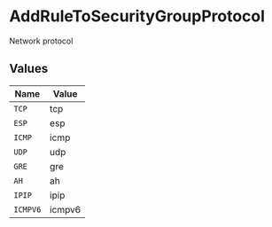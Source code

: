 # AddRuleToSecurityGroupProtocol

Network protocol


## Values

| Name     | Value    |
| -------- | -------- |
| `TCP`    | tcp      |
| `ESP`    | esp      |
| `ICMP`   | icmp     |
| `UDP`    | udp      |
| `GRE`    | gre      |
| `AH`     | ah       |
| `IPIP`   | ipip     |
| `ICMPV6` | icmpv6   |